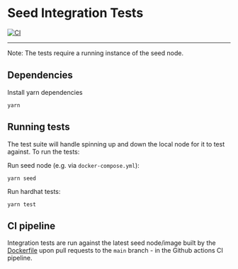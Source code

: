 # Seed Integration Tests

[![CI](https://github.com/futureversecom/trn-seed/actions/workflows/ci.yml/badge.svg)](https://github.com/futureversecom/trn-seed/actions/workflows/ci.yml)

---

Note: The tests require a running instance of the seed node.

## Dependencies

Install yarn dependencies

```shell
yarn
```

## Running tests

The test suite will handle spinning up and down the local node for it to test against. To run the tests:

Run seed node (e.g. via `docker-compose.yml`):

```shell
yarn seed
```

Run hardhat tests:

```shell
yarn test
```

## CI pipeline

Integration tests are run against the latest seed node/image built by the [Dockerfile](../Dockerfile) upon pull requests
to the `main` branch - in the Github actions CI pipeline.
